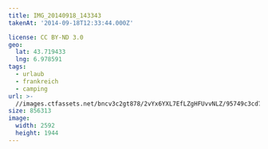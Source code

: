 ```yaml
---
title: IMG_20140918_143343
takenAt: '2014-09-18T12:33:44.000Z'

license: CC BY-ND 3.0
geo:
  lat: 43.719433
  lng: 6.978591
tags:
  - urlaub
  - frankreich
  - camping
url: >-
  //images.ctfassets.net/bncv3c2gt878/2vYx6YXL7EfLZgHFUvvNLZ/95749c3cd7c0c175f78f72d5f73c445e/img_20140918_143343_28031241560_o
size: 856313
image:
  width: 2592
  height: 1944
---
```

